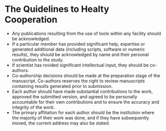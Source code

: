 # The Quidelines to Healty Cooperation 

 - Any publications resulting from the use of tools within any facility should be acknowledged. 
 - If a particular member has provided significant help, expertise or generated additional data (including scripts, software or numeric results), they should be acknowledged by name and their personal contribution to the study.
 - If scientist has rovided significant intellectual input, they should be co-authors. 
 - Co-authorship decisions should be made at the preparation stage of the manuscript.  Co-authors reserves the right to review manuscripts containing results generated prior to submission.
 - Each author should have made substantial contributions to the work, approved the submitted version, and agreed to be personally accountable for their own contributions and to ensure the accuracy and integrity of the work. 
 - The primary affiliation for each author should be the institution where the majority of their work was done, and if they have subsequently moved, the current address may also be stated.
